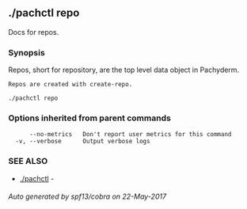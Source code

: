 ## ./pachctl repo

Docs for repos.

### Synopsis


Repos, short for repository, are the top level data object in Pachyderm.

	Repos are created with create-repo.

```
./pachctl repo
```

### Options inherited from parent commands

```
      --no-metrics   Don't report user metrics for this command
  -v, --verbose      Output verbose logs
```

### SEE ALSO
* [./pachctl](./pachctl.md)	 - 

###### Auto generated by spf13/cobra on 22-May-2017
